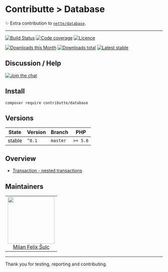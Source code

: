 # Contributte > Database

:sparkles: Extra contribution to [`nette/database`](https://github.com/nette/database).

-----

[![Build Status](https://img.shields.io/travis/contributte/database.svg?style=flat-square)](https://travis-ci.org/contributte/database)
[![Code coverage](https://img.shields.io/coveralls/contributte/database.svg?style=flat-square)](https://coveralls.io/r/contributte/database)
[![Licence](https://img.shields.io/packagist/l/contributte/database.svg?style=flat-square)](https://packagist.org/packages/contributte/database)

[![Downloads this Month](https://img.shields.io/packagist/dm/contributte/database.svg?style=flat-square)](https://packagist.org/packages/contributte/database)
[![Downloads total](https://img.shields.io/packagist/dt/contributte/database.svg?style=flat-square)](https://packagist.org/packages/contributte/database)
[![Latest stable](https://img.shields.io/packagist/v/contributte/database.svg?style=flat-square)](https://packagist.org/packages/contributte/database)

## Discussion / Help

[![Join the chat](https://img.shields.io/gitter/room/contributte/contributte.svg?style=flat-square)](http://bit.ly/ctteg)

## Install

```
composer require contributte/database
```

## Versions

| State       | Version | Branch   | PHP      |
|-------------|---------|----------|----------|
| stable      | `^0.1`  | `master` | `>= 5.6` |

## Overview

- [Transaction - nested transactions](https://github.com/contributte/database/blob/master/.docs/README.md#transaction)

## Maintainers

<table>
  <tbody>
    <tr>
      <td align="center">
        <a href="https://github.com/f3l1x">
            <img width="150" height="150" src="https://avatars2.githubusercontent.com/u/538058?v=3&s=150">
        </a>
        </br>
        <a href="https://github.com/f3l1x">Milan Felix Šulc</a>
      </td>
    </tr>
  <tbody>
</table>

---

Thank you for testing, reporting and contributing.
